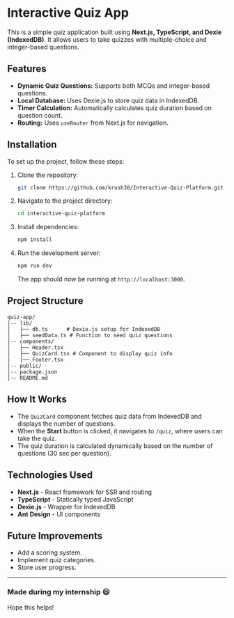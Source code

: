 # Interactive Quiz App

This is a simple quiz application built using **Next.js, TypeScript, and Dexie (IndexedDB)**. It allows users to take quizzes with multiple-choice and integer-based questions.

## Features

- **Dynamic Quiz Questions:** Supports both MCQs and integer-based questions.
- **Local Database:** Uses Dexie.js to store quiz data in IndexedDB.
- **Timer Calculation:** Automatically calculates quiz duration based on question count.
- **Routing:** Uses `useRouter` from Next.js for navigation.

## Installation

To set up the project, follow these steps:

1. Clone the repository:
   ```sh
   git clone https://github.com/krush30/Interactive-Quiz-Platform.git
   ```
2. Navigate to the project directory:
   ```sh
   cd interactive-quiz-platform
   ```
3. Install dependencies:
   ```sh
   npm install
   ```
4. Run the development server:
   ```sh
   npm run dev
   ```
   The app should now be running at `http://localhost:3000`.

## Project Structure

```
quiz-app/
│-- lib/
│   ├── db.ts      # Dexie.js setup for IndexedDB
│   ├── seedData.ts # Function to seed quiz questions
│-- components/
│   ├── Header.tsx
│   ├── QuizCard.tsx # Component to display quiz info
|   |── Footer.tsx
│-- public/
│-- package.json
│-- README.md
```

## How It Works

- The `QuizCard` component fetches quiz data from IndexedDB and displays the number of questions.
- When the **Start** button is clicked, it navigates to `/quiz`, where users can take the quiz.
- The quiz duration is calculated dynamically based on the number of questions (30 sec per question).

## Technologies Used

- **Next.js** - React framework for SSR and routing
- **TypeScript** - Statically typed JavaScript
- **Dexie.js** - Wrapper for IndexedDB
- **Ant Design** - UI components

## Future Improvements

- Add a scoring system.
- Implement quiz categories.
- Store user progress.

---

### Made during my internship 😃

Hope this helps!
